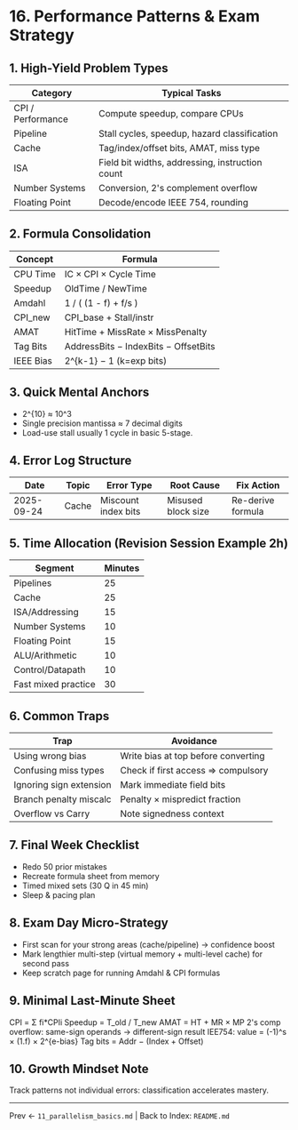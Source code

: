 # 16. Performance Patterns & Exam Strategy

## 1. High-Yield Problem Types
| Category | Typical Tasks |
|----------|---------------|
| CPI / Performance | Compute speedup, compare CPUs |
| Pipeline | Stall cycles, speedup, hazard classification |
| Cache | Tag/index/offset bits, AMAT, miss type |
| ISA | Field bit widths, addressing, instruction count |
| Number Systems | Conversion, 2's complement overflow |
| Floating Point | Decode/encode IEEE 754, rounding |

## 2. Formula Consolidation
| Concept | Formula |
|---------|---------|
| CPU Time | IC × CPI × Cycle Time |
| Speedup | OldTime / NewTime |
| Amdahl | 1 / ( (1 - f) + f/s ) |
| CPI_new | CPI_base + Stall/instr |
| AMAT | HitTime + MissRate × MissPenalty |
| Tag Bits | AddressBits − IndexBits − OffsetBits |
| IEEE Bias | 2^{k-1} − 1 (k=exp bits) |

## 3. Quick Mental Anchors
- 2^{10} ≈ 10^3
- Single precision mantissa ≈ 7 decimal digits
- Load-use stall usually 1 cycle in basic 5-stage.

## 4. Error Log Structure
| Date | Topic | Error Type | Root Cause | Fix Action |
|------|-------|-----------|------------|------------|
| 2025-09-24 | Cache | Miscount index bits | Misused block size | Re-derive formula |

## 5. Time Allocation (Revision Session Example 2h)
| Segment | Minutes |
|---------|---------|
| Pipelines | 25 |
| Cache | 25 |
| ISA/Addressing | 15 |
| Number Systems | 10 |
| Floating Point | 15 |
| ALU/Arithmetic | 10 |
| Control/Datapath | 10 |
| Fast mixed practice | 30 |

## 6. Common Traps
| Trap | Avoidance |
|------|-----------|
| Using wrong bias | Write bias at top before converting |
| Confusing miss types | Check if first access ⇒ compulsory |
| Ignoring sign extension | Mark immediate field bits |
| Branch penalty miscalc | Penalty × mispredict fraction |
| Overflow vs Carry | Note signedness context |

## 7. Final Week Checklist
- Redo 50 prior mistakes
- Recreate formula sheet from memory
- Timed mixed sets (30 Q in 45 min)
- Sleep & pacing plan

## 8. Exam Day Micro-Strategy
- First scan for your strong areas (cache/pipeline) → confidence boost
- Mark lengthier multi-step (virtual memory + multi-level cache) for second pass
- Keep scratch page for running Amdahl & CPI formulas

## 9. Minimal Last-Minute Sheet
CPI = Σ fi*CPIi
Speedup = T_old / T_new
AMAT = HT + MR × MP
2's comp overflow: same-sign operands → different-sign result
IEE754: value = (-1)^s × (1.f) × 2^{e-bias}
Tag bits = Addr − (Index + Offset)

## 10. Growth Mindset Note
Track patterns not individual errors: classification accelerates mastery.

---
Prev ← `11_parallelism_basics.md` | Back to Index: `README.md`
